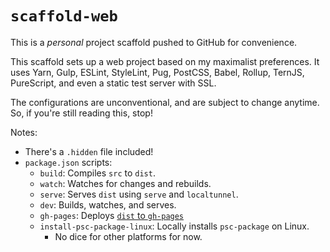 # `scaffold-web`

This is a _personal_ project scaffold pushed to GitHub for convenience.

This scaffold sets up a web project based on my maximalist preferences. It uses Yarn, Gulp, ESLint, StyleLint, Pug, PostCSS, Babel, Rollup, TernJS, PureScript, and even a static test server with SSL.

The configurations are unconventional, and are subject to change anytime. So, if you're still reading this, stop!

Notes:
- There's a `.hidden` file included!
- `package.json` scripts:
  - `build`: Compiles `src` to `dist`.
  - `watch`: Watches for changes and rebuilds.
  - `serve`: Serves `dist` using `serve` and `localtunnel`.
  - `dev`: Builds, watches, and serves.
  - `gh-pages`: Deploys [`dist` to `gh-pages`](https://gist.github.com/cobyism/4730490)
  - `install-psc-package-linux`: Locally installs `psc-package` on Linux.
    - No dice for other platforms for now.
